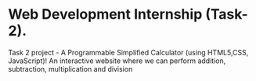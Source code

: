 <h1>Web Development Internship (Task-2).</h1>
<p>Task 2 project - A Programmable Simplified Calculator (using HTML5,CSS, JavaScript)! An interactive website where we can perform addition, subtraction, multiplication and division </p>
